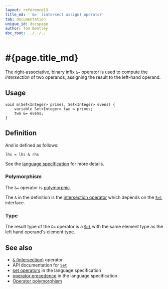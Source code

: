 ```yaml
---
layout: reference13
title_md: '`&=` (intersect assign) operator'
tab: documentation
unique_id: docspage
author: Tom Bentley
doc_root: ../../..
---
```


# #{page.title_md}

The right-associative, binary infix `&=` operator is used to compute the 
*intersection* of two operands, assigning the result to the left-hand 
operand.

## Usage 

<!-- check:none -->
<!-- try: -->
    void m(Set<Integer> primes, Set<Integer> evens) {
        variable Set<Integer> two = primes;
        two &= evens;
    }

## Definition

And is defined as follows:

<!-- check:none -->
<!-- try: -->
    lhs = lhs & rhs

See the [language specification](#{site.urls.spec_current}#sets) for 
more details.

### Polymorphism

The `&=` operator is [polymorphic](#{page.doc_root}/reference/operator/operator-polymorphism). 

The `&` in the definition is the [intersection operator](../intersection) which 
depends on the [`Set`](#{site.urls.apidoc_1_3}/Set.type.html) interface.

### Type

The result type of the `&=` operator is a [`Set`](#{site.urls.apidoc_1_3}/Set.type.html) with the same element type as 
the left hand operand's element type.

## See also

* [`&` (intersection)](../intersection) operator
* API documentation for [`Set`](#{site.urls.apidoc_1_3}/Set.type.html)
* [set operators](#{site.urls.spec_current}#sets) in the 
  language specification
* [operator precedence](#{site.urls.spec_current}#operatorprecedence) in the 
  language specification
* [Operator polymorphism](#{page.doc_root}/tour/language-module/#operator_polymorphism) 

